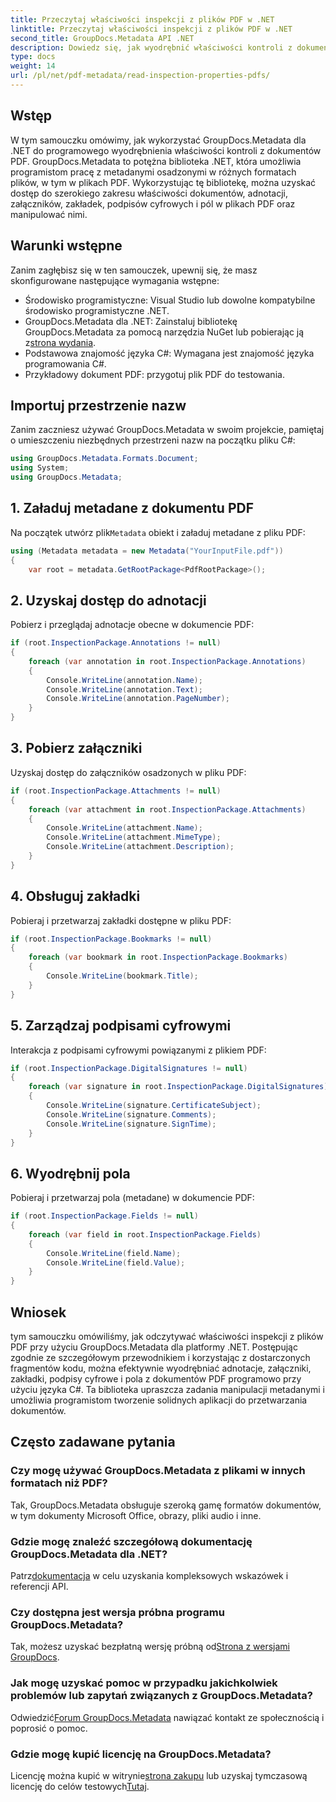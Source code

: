 ```yaml
---
title: Przeczytaj właściwości inspekcji z plików PDF w .NET
linktitle: Przeczytaj właściwości inspekcji z plików PDF w .NET
second_title: GroupDocs.Metadata API .NET
description: Dowiedz się, jak wyodrębnić właściwości kontroli z dokumentów PDF za pomocą GroupDocs.Metadata dla .NET. Przeglądaj adnotacje, załączniki i nie tylko.
type: docs
weight: 14
url: /pl/net/pdf-metadata/read-inspection-properties-pdfs/
---
```

## Wstęp
W tym samouczku omówimy, jak wykorzystać GroupDocs.Metadata dla .NET do programowego wyodrębnienia właściwości kontroli z dokumentów PDF. GroupDocs.Metadata to potężna biblioteka .NET, która umożliwia programistom pracę z metadanymi osadzonymi w różnych formatach plików, w tym w plikach PDF. Wykorzystując tę bibliotekę, można uzyskać dostęp do szerokiego zakresu właściwości dokumentów, adnotacji, załączników, zakładek, podpisów cyfrowych i pól w plikach PDF oraz manipulować nimi.
## Warunki wstępne
Zanim zagłębisz się w ten samouczek, upewnij się, że masz skonfigurowane następujące wymagania wstępne:
- Środowisko programistyczne: Visual Studio lub dowolne kompatybilne środowisko programistyczne .NET.
-  GroupDocs.Metadata dla .NET: Zainstaluj bibliotekę GroupDocs.Metadata za pomocą narzędzia NuGet lub pobierając ją z[strona wydania](https://releases.groupdocs.com/metadata/net/).
- Podstawowa znajomość języka C#: Wymagana jest znajomość języka programowania C#.
- Przykładowy dokument PDF: przygotuj plik PDF do testowania.

## Importuj przestrzenie nazw
Zanim zaczniesz używać GroupDocs.Metadata w swoim projekcie, pamiętaj o umieszczeniu niezbędnych przestrzeni nazw na początku pliku C#:
```csharp
using GroupDocs.Metadata.Formats.Document;
using System;
using GroupDocs.Metadata;
```
## 1. Załaduj metadane z dokumentu PDF
 Na początek utwórz plik`Metadata` obiekt i załaduj metadane z pliku PDF:
```csharp
using (Metadata metadata = new Metadata("YourInputFile.pdf"))
{
    var root = metadata.GetRootPackage<PdfRootPackage>();
```
## 2. Uzyskaj dostęp do adnotacji
Pobierz i przeglądaj adnotacje obecne w dokumencie PDF:
```csharp
if (root.InspectionPackage.Annotations != null)
{
    foreach (var annotation in root.InspectionPackage.Annotations)
    {
        Console.WriteLine(annotation.Name);
        Console.WriteLine(annotation.Text);
        Console.WriteLine(annotation.PageNumber);
    }
}
```
## 3. Pobierz załączniki
Uzyskaj dostęp do załączników osadzonych w pliku PDF:
```csharp
if (root.InspectionPackage.Attachments != null)
{
    foreach (var attachment in root.InspectionPackage.Attachments)
    {
        Console.WriteLine(attachment.Name);
        Console.WriteLine(attachment.MimeType);
        Console.WriteLine(attachment.Description);
    }
}
```
## 4. Obsługuj zakładki
Pobieraj i przetwarzaj zakładki dostępne w pliku PDF:
```csharp
if (root.InspectionPackage.Bookmarks != null)
{
    foreach (var bookmark in root.InspectionPackage.Bookmarks)
    {
        Console.WriteLine(bookmark.Title);
    }
}
```
## 5. Zarządzaj podpisami cyfrowymi
Interakcja z podpisami cyfrowymi powiązanymi z plikiem PDF:
```csharp
if (root.InspectionPackage.DigitalSignatures != null)
{
    foreach (var signature in root.InspectionPackage.DigitalSignatures)
    {
        Console.WriteLine(signature.CertificateSubject);
        Console.WriteLine(signature.Comments);
        Console.WriteLine(signature.SignTime);
    }
}
```
## 6. Wyodrębnij pola
Pobieraj i przetwarzaj pola (metadane) w dokumencie PDF:
```csharp
if (root.InspectionPackage.Fields != null)
{
    foreach (var field in root.InspectionPackage.Fields)
    {
        Console.WriteLine(field.Name);
        Console.WriteLine(field.Value);
    }
}
```

## Wniosek
tym samouczku omówiliśmy, jak odczytywać właściwości inspekcji z plików PDF przy użyciu GroupDocs.Metadata dla platformy .NET. Postępując zgodnie ze szczegółowym przewodnikiem i korzystając z dostarczonych fragmentów kodu, można efektywnie wyodrębniać adnotacje, załączniki, zakładki, podpisy cyfrowe i pola z dokumentów PDF programowo przy użyciu języka C#. Ta biblioteka upraszcza zadania manipulacji metadanymi i umożliwia programistom tworzenie solidnych aplikacji do przetwarzania dokumentów.

## Często zadawane pytania
### Czy mogę używać GroupDocs.Metadata z plikami w innych formatach niż PDF?
Tak, GroupDocs.Metadata obsługuje szeroką gamę formatów dokumentów, w tym dokumenty Microsoft Office, obrazy, pliki audio i inne.
### Gdzie mogę znaleźć szczegółową dokumentację GroupDocs.Metadata dla .NET?
 Patrz[dokumentacja](https://reference.groupdocs.com/metadata/net/) w celu uzyskania kompleksowych wskazówek i referencji API.
### Czy dostępna jest wersja próbna programu GroupDocs.Metadata?
 Tak, możesz uzyskać bezpłatną wersję próbną od[Strona z wersjami GroupDocs](https://releases.groupdocs.com/).
### Jak mogę uzyskać pomoc w przypadku jakichkolwiek problemów lub zapytań związanych z GroupDocs.Metadata?
 Odwiedzić[Forum GroupDocs.Metadata](https://forum.groupdocs.com/c/metadata/14) nawiązać kontakt ze społecznością i poprosić o pomoc.
### Gdzie mogę kupić licencję na GroupDocs.Metadata?
Licencję można kupić w witrynie[strona zakupu](https://purchase.groupdocs.com/buy) lub uzyskaj tymczasową licencję do celów testowych[Tutaj](https://purchase.groupdocs.com/temporary-license/).